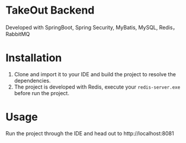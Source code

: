 # TakeOut Backend
Developed with SpringBoot, Spring Security, MyBatis, MySQL, Redis，RabbitMQ
# Installation
1. Clone and import it to your IDE and build the project to resolve the dependencies.
2. The project is developed with Redis, execute your `redis-server.exe` before run the project.
# Usage
Run the project through the IDE and head out to http://localhost:8081
